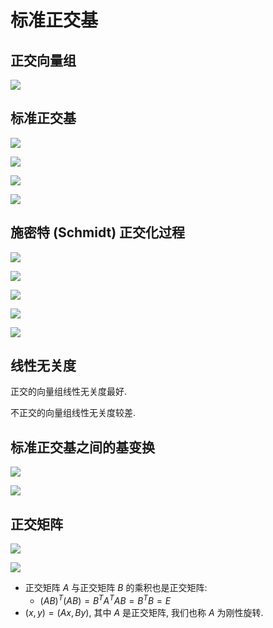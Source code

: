 # 标准正交基

## 正交向量组

![](images/2021-05-31-09-42-32.png)

## 标准正交基

![](images/2021-06-03-08-02-47.png)

![](images/2021-06-03-08-07-33.png)

![](images/2021-06-03-08-10-25.png)

![](images/2021-06-03-08-13-12.png)

## 施密特 (Schmidt) 正交化过程

![](images/2021-06-03-08-27-56.png)

![](images/2021-06-03-08-47-30.png)

![](images/2021-06-03-08-47-44.png)

![](images/2021-06-03-08-37-01.png)

![](images/2021-06-03-08-43-14.png)

## 线性无关度

正交的向量组线性无关度最好.

不正交的向量组线性无关度较差.

## 标准正交基之间的基变换

![](images/2021-06-03-09-16-42.png)

![](images/2021-06-03-09-17-03.png)

## 正交矩阵

![](images/2021-06-03-09-20-41.png)

![](images/2021-06-03-09-20-54.png)

- 正交矩阵 $A$ 与正交矩阵 $B$ 的乘积也是正交矩阵:
  - $(AB)^T(AB)=B^TA^TAB=B^TB=E$
- $(x,y)=(Ax,By)$, 其中 $A$ 是正交矩阵, 我们也称 $A$ 为刚性旋转.




